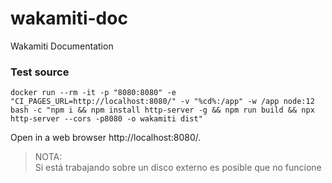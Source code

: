 # wakamiti-doc
Wakamiti Documentation
 
### Test source
```
docker run --rm -it -p "8080:8080" -e "CI_PAGES_URL=http://localhost:8080/" -v "%cd%:/app" -w /app node:12 bash -c "npm i && npm install http-server -g && npm run build && npx http-server --cors -p8080 -o wakamiti dist"
```

Open in a web browser http://localhost:8080/.

> NOTA: \
> Si está trabajando sobre un disco externo es posible que no funcione
